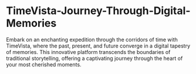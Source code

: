 # TimeVista-Journey-Through-Digital-Memories
Embark on an enchanting expedition through the corridors of time with TimeVista, where the past, present, and future converge in a digital tapestry of memories. This innovative platform transcends the boundaries of traditional storytelling, offering a captivating journey through the heart of your most cherished moments.
